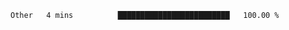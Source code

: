 
<!--START_SECTION:waka-->

```txt
Other   4 mins          █████████████████████████   100.00 %
```

<!--END_SECTION:waka-->
